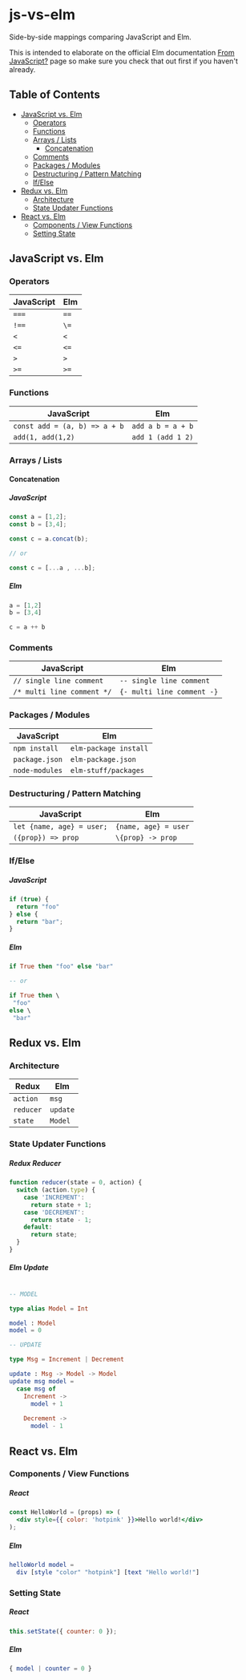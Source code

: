 # js-vs-elm
Side-by-side mappings comparing JavaScript and Elm.

This is intended to elaborate on the official Elm documentation [From JavaScript?](http://elm-lang.org/docs/from-javascript) page
so make sure you check that out first if you haven't already.

## Table of Contents
- [JavaScript vs. Elm](#javascript-vs-elm)
  - [Operators](#operators)
  - [Functions](#functions)
  - [Arrays / Lists](#arrays--lists)
    - [Concatenation](#concatenation)
  - [Comments](#comments)
  - [Packages / Modules](#packages--modules)
  - [Destructuring / Pattern Matching](#destructuring--pattern-matching)
  - [If/Else](#ifelse)
- [Redux vs. Elm](#redux-vs-elm)
  - [Architecture](#architecture)
  - [State Updater Functions](#state-updater-functions)
- [React vs. Elm](#react-vs-elm)
  - [Components / View Functions](#components--view-functions)
  - [Setting State](#setting-state)

## JavaScript vs. Elm

### Operators

| JavaScript | Elm   |
| ---------- | ----- |
| `===`      | `==`  |
| `!==`      | `\=`  |
| `<`        | `<`   |
| `<=`       | `<=`  |
| `>`        | `>`   |
| `>=`       | `>=`  |

### Functions

| JavaScript                    | Elm               |
| ----------------------------- | ----------------- |
| `const add = (a, b) => a + b` | `add a b = a + b` |
| `add(1, add(1,2)`             | `add 1 (add 1 2)` |


### Arrays / Lists

#### Concatenation

##### JavaScript

```javascript
const a = [1,2];
const b = [3,4];

const c = a.concat(b);

// or

const c = [...a , ...b];
```

##### Elm

```javascript
a = [1,2]
b = [3,4]

c = a ++ b
```


### Comments

| JavaScript                 | Elm                        |
| -------------------------- | -------------------------- |
| `// single line comment`   | `-- single line comment`   |
| `/* multi line comment */` | `{- multi line comment -}` |

### Packages / Modules

| JavaScript     | Elm                    |
| -------------- | ---------------------- |
| `npm install`  | `elm-package install`  |
| `package.json` | `elm-package.json`     |
| `node-modules` | `elm-stuff/packages`   |


### Destructuring / Pattern Matching

| JavaScript                | Elm                  |
| ------------------------- | -------------------- |
| `let {name, age} = user;` | `{name, age} = user` |
| `({prop}) => prop`        | `\{prop} -> prop`    |

### If/Else

##### JavaScript
```javascript
if (true) {
  return "foo"
} else {
  return "bar";
}
```

##### Elm

```elm
if True then "foo" else "bar"

-- or

if True then \
 "foo"
else \
 "bar"
```

## Redux vs. Elm

### Architecture

| Redux     | Elm      |
| --------- | -------- |
| `action`  | `msg`    |
| `reducer` | `update` |
| `state`   | `Model`  |

### State Updater Functions

##### Redux Reducer

```javascript
function reducer(state = 0, action) {
  switch (action.type) {
    case 'INCREMENT':
      return state + 1;
    case 'DECREMENT':
      return state - 1;
    default:
      return state;    
  }
}
```

##### Elm Update

```elm

-- MODEL

type alias Model = Int

model : Model
model = 0

-- UPDATE

type Msg = Increment | Decrement

update : Msg -> Model -> Model
update msg model =
  case msg of
    Increment ->
      model + 1
      
    Decrement ->
      model - 1
```

## React vs. Elm

### Components / View Functions

##### React
```jsx harmony
const HelloWorld = (props) => (
  <div style={{ color: 'hotpink' }}>Hello world!</div>
);
```

##### Elm

```elm
helloWorld model =
  div [style "color" "hotpink"] [text "Hello world!"]
```

### Setting State

##### React

```javascript
this.setState({ counter: 0 });
```

##### Elm

```elm
{ model | counter = 0 }
```